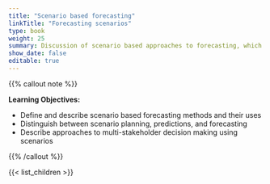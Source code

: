 ```yaml
---
title: "Scenario based forecasting"
linkTitle: "Forecasting scenarios"
type: book
weight: 25
summary: Discussion of scenario based approaches to forecasting, which explore general classes of future outcomes to facilitate decision making.
show_date: false
editable: true
---
```


{{% callout note %}}

**Learning Objectives:**
* Define and describe scenario based forecasting methods and their uses
* Distinguish between scenario planning, predictions, and forecasting
* Describe approaches to multi-stakeholder decision making using scenarios  

{{% /callout %}}

{{< list_children >}}